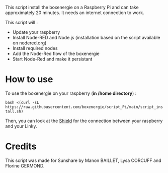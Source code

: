 This script install the boxenergie on a Raspberry Pi and can take approximately 20 minutes. It needs an internet connection to work.

This script will :
  * Update your raspberry
  * Install Node-RED and Node.js (installation based on the script available on nodered.org)
  * Install required nodes
  * Add the Node-Red flow of the boxenergie
  * Start Node-Red and make it persistant

How to use
=================

To use the boxenergie on your raspberry (**in /home directory**) :

`bash <(curl -sL https://raw.githubusercontent.com/boxenergie/script_Pi/main/script_install.sh)`

Then, you can look at the [Shield](https://github.com/boxenergie/sunshield_linky) for the connection between your raspberry and your Linky.

Credits
=================
This script was made for Sunshare by Manon BAILLET, Lysa CORCUFF and Florine GERMOND.
